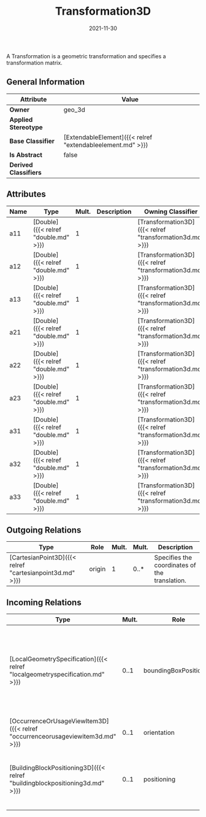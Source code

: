 ﻿---
title: Transformation3D
toc: false
type: specs
date: "2021-11-30"
draft: false
specification: VEC
version: 2.0.0-rc1
documentType: "Recommendation"
elementType: Class
classes:
  - Transformation3D
menu_name: vec-2.0.0-rc1
---
<p>A Transformation is a geometric transformation and specifies a transformation matrix.  </p>

## General Information

| Attribute               | Value |
|-------------------------|-------|
| **Owner**               | geo_3d |
| **Applied Stereotype**  |   |
| **Base Classifier**     | [ExtendableElement]({{< relref "extendableelement.md" >}})<br/>  |
| **Is Abstract**         | false |
| **Derived Classifiers** |   |

## Attributes
|  Name  |  Type  |  Mult.  |  Description  |  Owning Classifier  |
|--------|--------|---------|---------------|--------------|
|a11 | [Double]({{< relref "double.md" >}}) | 1 |  | [Transformation3D]({{< relref "transformation3d.md" >}}) |
|a12 | [Double]({{< relref "double.md" >}}) | 1 |  | [Transformation3D]({{< relref "transformation3d.md" >}}) |
|a13 | [Double]({{< relref "double.md" >}}) | 1 |  | [Transformation3D]({{< relref "transformation3d.md" >}}) |
|a21 | [Double]({{< relref "double.md" >}}) | 1 |  | [Transformation3D]({{< relref "transformation3d.md" >}}) |
|a22 | [Double]({{< relref "double.md" >}}) | 1 |  | [Transformation3D]({{< relref "transformation3d.md" >}}) |
|a23 | [Double]({{< relref "double.md" >}}) | 1 |  | [Transformation3D]({{< relref "transformation3d.md" >}}) |
|a31 | [Double]({{< relref "double.md" >}}) | 1 |  | [Transformation3D]({{< relref "transformation3d.md" >}}) |
|a32 | [Double]({{< relref "double.md" >}}) | 1 |  | [Transformation3D]({{< relref "transformation3d.md" >}}) |
|a33 | [Double]({{< relref "double.md" >}}) | 1 |  | [Transformation3D]({{< relref "transformation3d.md" >}}) |

## Outgoing Relations
|    Type  |   Role   |   Mult.   |   Mult.   |   Description   |
|----------|----------|-----------|-----------|-----------------|
| [CartesianPoint3D]({{< relref "cartesianpoint3d.md" >}}) | origin | 1 | 0..* | Specifies the coordinates of the translation. |
##  Incoming Relations
|    Type  |   Mult.  |   Role    |   Mult.   |   Description  |
|----------|----------|-----------|-----------|----------------|
| [LocalGeometrySpecification]({{< relref "localgeometryspecification.md" >}}) | 0..1 | boundingBoxPositioning | 0..1 | <p> The transformation that defines the positioning of the bounding box in coordinate system of the component.      </p> |
| [OccurrenceOrUsageViewItem3D]({{< relref "occurrenceorusageviewitem3d.md" >}}) | 0..1 | orientation | 0..1 | Specifies the orientation of the view item. |
| [BuildingBlockPositioning3D]({{< relref "buildingblockpositioning3d.md" >}}) | 0..1 | positioning | 0..1 | <p> Specifies the positioning of the building block in the harness geometry.      </p> |

